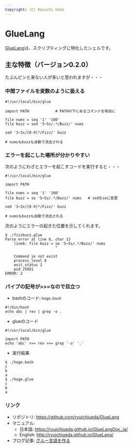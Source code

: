 ```yaml
---
Copyright: (C) Ryuichi Ueda
---
```


# GlueLang

[GlueLang](https://github.com/ryuichiueda/GlueLang)は、スクリプティングに特化したシェルです。

## 主な特徴（バージョン0.2.0）

たぶんピンと来ない人が多いと思われますが・・・

### 中間ファイルを変数のように扱える

```
#!/usr/local/bin/glue

import PATH            # PATHの下にあるコマンドを有効に

file nums = seq '1' '100'
file buzz = sed '5~5s/.*/Buzz/' nums

sed '3~3s/[0-9]*/Fizz/' buzz

# numsもbuzzも自動で消去される
```

### エラーを起こした場所が分かりやすい

次のようにわざとエラーを起こすコードを実行すると・・・

```
#!/usr/local/bin/glue

import PATH

file nums = seq '1' '100'
file buzz = se '5~5s/.*/Buzz/' nums   # sedをseに変更

sed '3~3s/[0-9]*/Fizz/' buzz

# numsもbuzzも自動で消去される
```

次のようにエラーの起きた位置を示してくれます。

```
$ ./fizzbuzz.glue
Parse error at line 6, char 13
	line6: file buzz = se '5~5s/.*/Buzz/' nums
	                   ^

	Command se not exist
	process_level 0
	exit_status 2
	pid 25881
ERROR: 2
```

### パイプの記号が>>=なので目立つ 

* bashのコード: `hoge.bash`

```
#!/bin/bash
echo abc | rev | grep -o .
```

* glueのコード

```
#!/usr/local/bin/glue

import PATH
echo 'abc' >>= rev >>= grep '-o' '.'
```

* 実行結果

```
$ ./hoge.bash
c
b
a
$ ./hoge.glue
c
b
a
```

### リンク

* リポジトリ: https://github.com/ryuichiueda/GlueLang
* マニュアル:
    - 日本語: https://ryuichiueda.github.io/GlueLangDoc_ja/
    - English: http://ryuichiueda.github.io/GlueLang/
* ブログ記事: [グルー言語を作る](https://b.ueda.tech/key.cgi?key=%E3%82%B0%E3%83%AB%E3%83%BC%E8%A8%80%E8%AA%9E%E3%82%92%E4%BD%9C%E3%82%8B)
